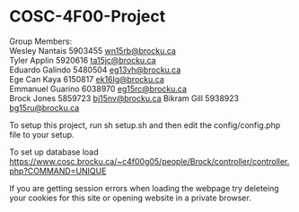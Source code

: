 # COSC-4F00-Project

Group Members:
<br>
Wesley Nantais 5903455 wn15rb@brocku.ca
<br>Tyler  Applin  5920616 ta15jc@brocku.ca
<br>Eduardo Galindo 5480504 <eg13vh@brocku.ca>
<br>Ege Can Kaya 6150817 <ek16lg@brocku.ca></br>
Emmanuel Guarino 6038970 eg15rc@brocku.ca </br>
Brock Jones 5859723 bj15nv@brocku.ca
Bikram Gill 5938923 bg15ru@brocku.ca

To setup this project, run sh setup.sh and then edit the config/config.php file to your setup.

To set up database load https://www.cosc.brocku.ca/~c4f00g05/people/Brock/controller/controller.php?COMMAND=UNIQUE

If you are getting session errors when loading the webpage try deleteing your cookies for this site or opening website in a private browser.
